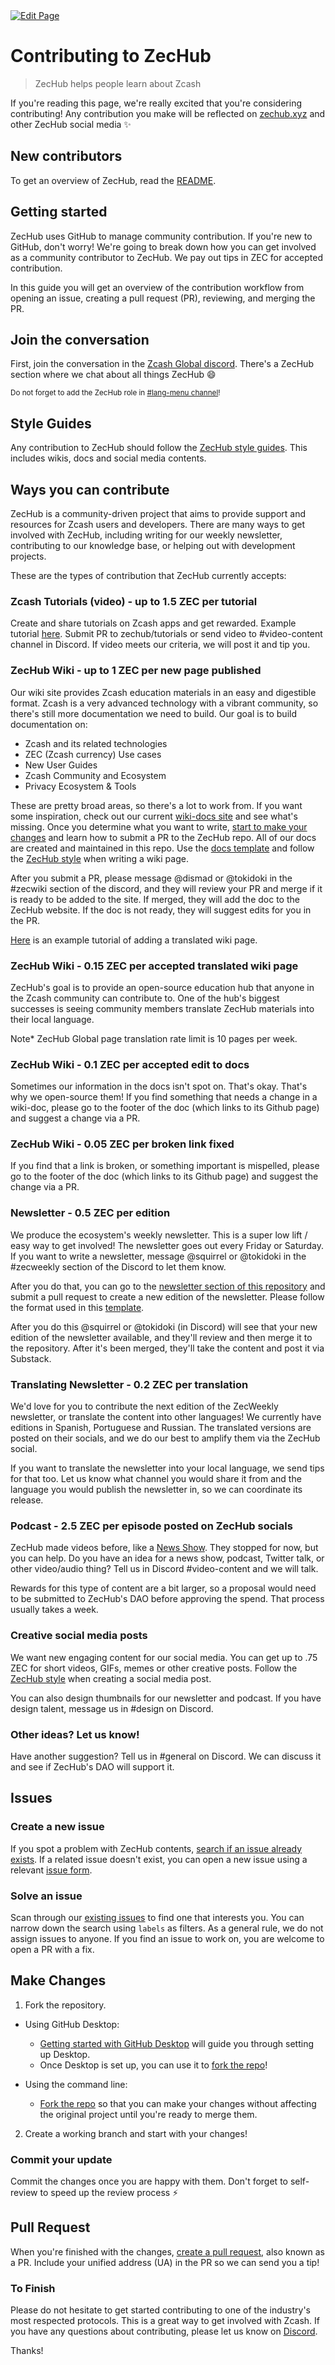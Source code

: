 <a href="https://github.com/henryquincy/zechub/edit/main/site/contribute/Contributing_Guide.md" target="_blank">
  <img src="https://img.shields.io/badge/Edit-blue" alt="Edit Page"/>
</a>

# Contributing to ZecHub

> ZecHub helps people learn about Zcash

If you're reading this page, we're really excited that you're considering contributing! Any contribution you make will be reflected on [zechub.xyz](https://www.zechub.xyz/) and other ZecHub social media :sparkles:

## New contributors

To get an overview of ZecHub, read the [README](/README.md).

## Getting started

ZecHub uses GitHub to manage community contribution. If you're new to GitHub, don't worry! We're going to break down how you can get involved as a community contributor to ZecHub. We pay out tips in ZEC for accepted contribution.

In this guide you will get an overview of the contribution workflow from opening an issue, creating a pull request (PR), reviewing, and merging the PR.


## Join the conversation

First, join the conversation in the [Zcash Global discord](https://discord.gg/zcash). There's a ZecHub section where we chat about all things ZecHub :smile:

<small> Do not forget to add the ZecHub role in <a href="https://discord.com/channels/978714252934258779/983468150861484093">#lang-menu channel</a>! </small>

## Style Guides

Any contribution to ZecHub should follow the [ZecHub style guides](/styles/guide.md). This includes wikis, docs and social media contents.

## Ways you can contribute

ZecHub is a community-driven project that aims to provide support and resources for Zcash users and developers. There are many ways to get involved with ZecHub, including writing for our weekly newsletter, contributing to our knowledge base, or helping out with development projects.

These are the types of contribution that ZecHub currently accepts:

### Zcash Tutorials (video) - up to 1.5 ZEC per tutorial

Create and share tutorials on Zcash apps and get rewarded. Example tutorial [here](https://www.youtube.com/watch?v=Mgm_nK3gr7U&list=PL6_epn0lASLGc_YALzxbMH0-dNyhFufus&index=7). Submit PR to zechub/tutorials or send video to #video-content channel in Discord. If video meets our criteria, we will post it and tip you.

### ZecHub Wiki - up to 1 ZEC per new page published

Our wiki site provides Zcash education materials in an easy and digestible format. Zcash is a very advanced technology with a vibrant community, so there's still more documentation we need to build. Our goal is to build documentation on:

- Zcash and its related technologies
- ZEC (Zcash currency) Use cases
- New User Guides
- Zcash Community and Ecosystem
- Privacy Ecosystem & Tools

These are pretty broad areas, so there's a lot to work from. If you want some inspiration, check out our current [wiki-docs site](https://wiki.zechub.xyz/) and see what's missing. Once you determine what you want to write, [start to make your changes](#make-changes) and learn how to submit a PR to the ZecHub repo. All of our docs are created and maintained in this repo. Use the [docs template](https://github.com/ZecHub/zechub/blob/main/template.md) and follow the [ZecHub style](#style-guides) when writing a wiki page.

After you submit a PR, please message @dismad or @tokidoki in the #zecwiki section of the discord, and they will review your PR and merge if it is ready to be added to the site. If merged, they will add the doc to the ZecHub website. If the doc is not ready, they will suggest edits for you in the PR.

[Here](https://youtu.be/r0hC_-VNdd8) is an example tutorial of adding a translated wiki page.

### ZecHub Wiki - 0.15 ZEC per accepted translated wiki page

ZecHub's goal is to provide an open-source education hub that anyone in the Zcash community can contribute to. One of the hub's biggest successes is seeing community members translate ZecHub materials into their local language.

Note* ZecHub Global page translation rate limit is 10 pages per week.

### ZecHub Wiki - 0.1 ZEC per accepted edit to docs

Sometimes our information in the docs isn't spot on. That's okay. That's why we open-source them! If you find something that needs a change in a wiki-doc, please go to the footer of the doc (which links to its Github page) and suggest a change via a PR.

### ZecHub Wiki - 0.05 ZEC per broken link fixed

If you find that a link is broken, or something important is mispelled, please go to the footer of the doc (which links to its Github page) and suggest the change via a PR.

### Newsletter - 0.5 ZEC per edition

We produce the ecosystem's weekly newsletter. This is a super low lift / easy way to get involved! The newsletter goes out every Friday or Saturday. If you want to write a newsletter, message @squirrel or @tokidoki in the #zecweekly section of the Discord to let them know.

After you do that, you can go to the [newsletter section of this repository](/newsletter/newsletterbasics.md) and submit a pull request to create a new edition of the newsletter. Please follow the format used in this [template](/newsletter/newslettertemplate.md).

After you do this @squirrel or @tokidoki (in Discord) will see that your new edition of the newsletter available, and they'll review and then merge it to the repository. After it's been merged, they'll take the content and post it via Substack.

### Translating Newsletter - 0.2 ZEC per translation

We'd love for you to contribute the next edition of the ZecWeekly newsletter, or translate the content into other languages! We currently have editions in Spanish, Portuguese and Russian. The translated versions are posted on their socials, and we do our best to amplify them via the ZecHub social.

If you want to translate the newsletter into your local language, we send tips for that too. Let us know what channel you would share it from and the language you would publish the newsletter in, so we can coordinate its release.

### Podcast - 2.5 ZEC per episode posted on ZecHub socials

ZecHub made videos before, like a [News Show](https://www.youtube.com/watch?v=frTzwCWRNLs&t=434s). They stopped for now, but you can help. Do you have an idea for a news show, podcast, Twitter talk, or other video/audio thing? Tell us in Discord #video-content and we will talk.

Rewards for this type of content are a bit larger, so a proposal would need to be submitted to ZecHub's DAO before approving the spend. That process usually takes a week.

### Creative social media posts

We want new engaging content for our social media. You can get up to .75 ZEC for short videos, GIFs, memes or other creative posts. Follow the [ZecHub style](#style-guides) when creating a social media post.

You can also design thumbnails for our newsletter and podcast. If you have design talent, message us in #design on Discord.

### Other ideas? Let us know!

Have another suggestion? Tell us in #general on Discord. We can discuss it and see if ZecHub's DAO will support it.

## Issues

### Create a new issue

If you spot a problem with ZecHub contents, [search if an issue already exists](https://github.com/ZecHub/zechub/issues). If a related issue doesn't exist, you can open a new issue using a relevant [issue form](https://github.com/zechub/zechub/issues/new/choose).

### Solve an issue

Scan through our [existing issues](https://github.com/zechub/zechub/issues) to find one that interests you. You can narrow down the search using `labels` as filters. As a general rule, we do not assign issues to anyone. If you find an issue to work on, you are welcome to open a PR with a fix.

## Make Changes

1. Fork the repository.

- Using GitHub Desktop:

  - [Getting started with GitHub Desktop](https://docs.github.com/en/desktop/installing-and-configuring-github-desktop/getting-started-with-github-desktop) will guide you through setting up Desktop.
  - Once Desktop is set up, you can use it to [fork the repo](https://docs.github.com/en/desktop/contributing-and-collaborating-using-github-desktop/cloning-and-forking-repositories-from-github-desktop)!

- Using the command line:
  - [Fork the repo](https://docs.github.com/en/github/getting-started-with-github/fork-a-repo#fork-an-example-repository) so that you can make your changes without affecting the original project until you're ready to merge them.

2. Create a working branch and start with your changes!

### Commit your update

Commit the changes once you are happy with them. Don't forget to self-review to speed up the review process :zap:

## Pull Request

When you're finished with the changes, [create a pull request](https://github.com/ZecHub/zechub/pulls), also known as a PR. Include your unified address (UA) in the PR so we can send you a tip!

### To Finish

Please do not hesitate to get started contributing to one of the industry's most respected protocols. This is a great way to get involved with Zcash. If you have any questions about contributing, please let us know on [Discord](#join-the-conversation).

Thanks!
